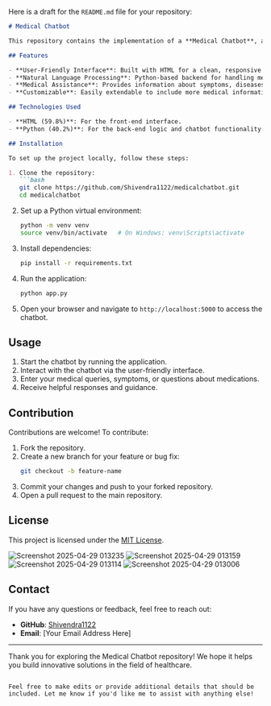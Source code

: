 Here is a draft for the `README.md` file for your repository:

```markdown
# Medical Chatbot

This repository contains the implementation of a **Medical Chatbot**, a conversational assistant designed to provide medical-related information and support users with their health-related inquiries.

## Features

- **User-Friendly Interface**: Built with HTML for a clean, responsive interface.
- **Natural Language Processing**: Python-based backend for handling medical queries.
- **Medical Assistance**: Provides information about symptoms, diseases, medications, and more.
- **Customizable**: Easily extendable to include more medical information and features.

## Technologies Used

- **HTML (59.8%)**: For the front-end interface.
- **Python (40.2%)**: For the back-end logic and chatbot functionality.

## Installation

To set up the project locally, follow these steps:

1. Clone the repository:
   ```bash
   git clone https://github.com/Shivendra1122/medicalchatbot.git
   cd medicalchatbot
   ```

2. Set up a Python virtual environment:
   ```bash
   python -m venv venv
   source venv/bin/activate   # On Windows: venv\Scripts\activate
   ```

3. Install dependencies:
   ```bash
   pip install -r requirements.txt
   ```

4. Run the application:
   ```bash
   python app.py
   ```

5. Open your browser and navigate to `http://localhost:5000` to access the chatbot.

## Usage

1. Start the chatbot by running the application.
2. Interact with the chatbot via the user-friendly interface.
3. Enter your medical queries, symptoms, or questions about medications.
4. Receive helpful responses and guidance.

## Contribution

Contributions are welcome! To contribute:

1. Fork the repository.
2. Create a new branch for your feature or bug fix:
   ```bash
   git checkout -b feature-name
   ```
3. Commit your changes and push to your forked repository.
4. Open a pull request to the main repository.

## License

This project is licensed under the [MIT License](LICENSE).


![Screenshot 2025-04-29 013235](https://github.com/user-attachments/assets/b811e58b-3632-4c07-9a48-770909d0866c)
![Screenshot 2025-04-29 013159](https://github.com/user-attachments/assets/1b619126-8c96-4d79-ad82-8f4a19f6361d)
![Screenshot 2025-04-29 013114](https://github.com/user-attachments/assets/b23dd96b-6875-4a34-b600-0bf0bab45325)
![Screenshot 2025-04-29 013006](https://github.com/user-attachments/assets/f9f074a3-f02b-49c0-8590-1e5450f1655e)
## Contact
If you have any questions or feedback, feel free to reach out:

- **GitHub**: [Shivendra1122](https://github.com/Shivendra1122)
- **Email**: [Your Email Address Here]

---

Thank you for exploring the Medical Chatbot repository! We hope it helps you build innovative solutions in the field of healthcare.
```

Feel free to make edits or provide additional details that should be included. Let me know if you'd like me to assist with anything else!
